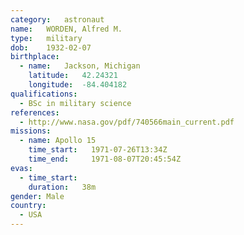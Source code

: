 ```yaml
---
category:	astronaut
name:	WORDEN, Alfred M.
type:	military
dob:	1932-02-07
birthplace:
  - name:	Jackson, Michigan
    latitude:	42.24321
    longitude:	-84.404182
qualifications:
  - BSc in military science
references:
  - http://www.nasa.gov/pdf/740566main_current.pdf
missions:
  - name: Apollo 15
    time_start:   1971-07-26T13:34Z
    time_end:     1971-08-07T20:45:54Z
evas:
  - time_start: 
    duration:   38m
gender:	Male
country:
  - USA
---
```


